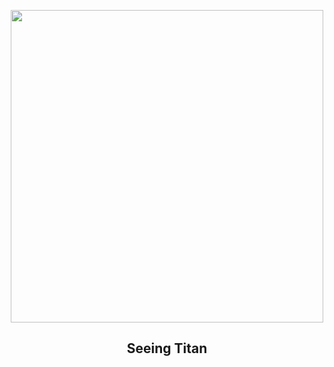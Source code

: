 
<p align="center"><img src="https://apod.nasa.gov/apod/image/2303/PIA21923_fig1SeeingTitan1024.jpg" width="500" height="500"></p>
<h2 align="center"> Seeing Titan </h2>
